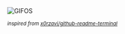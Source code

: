 <div align="justify">
<picture>
    <source media="(prefers-color-scheme: dark)" srcset="https://i.ibb.co/nNqR6LgX/output-gif.gif">
    <source media="(prefers-color-scheme: light)" srcset="https://i.ibb.co/nNqR6LgX/output-gif.gif">
    <img alt="GIFOS" src="https://i.ibb.co/nNqR6LgX/output-gif.gif">
</picture>

<sub><i>inspired from [x0rzavi/github-readme-terminal](https://github.com/x0rzavi/github-readme-terminal)</i></sub>

</div>

<!-- Image deletion URL: https://ibb.co/S4DJ53sk/ab1ea2239d2cd30401125635076f64c9 -->